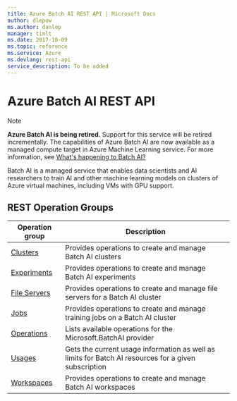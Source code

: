 ```yaml
---
title: Azure Batch AI REST API | Microsoft Docs
author: dlepow
ms.author: danlep
manager: timlt
ms.date: 2017-10-09
ms.topic: reference
ms.service: Azure
ms.devlang: rest-api
service_description: To be added
---
```


# Azure Batch AI REST API

>[!Note]
>**Azure Batch AI is being retired.** Support for this service will be retired incrementally. The capabilities of Azure Batch AI are now available as a managed compute target in Azure Machine Learning service. For more information, see [What's happening to Batch AI?](../articles/batch-ai/overview-what-happened-to-batch-ai.md)

Batch AI is a managed service that enables data scientists and AI researchers to train AI and other machine learning models on clusters of Azure virtual machines, including VMs with GPU support.

## REST Operation Groups 

| Operation group | Description                                                        |
|-----------------|--------------------------------------------------------------------|
| [Clusters](/rest/api/batchai/clusters) | Provides operations to create and manage Batch AI clusters |
| [Experiments](/rest/api/batchai/experiments) | Provides operations to create and manage Batch AI experiments |
| [File Servers](/rest/api/batchai/fileservers) | Provides operations to create and manage file servers for a Batch AI cluster | 
| [Jobs](/rest/api/batchai/jobs) | Provides operations to create and manage training jobs on a Batch AI cluster  |
| [Operations](/rest/api/batchai/operations) | Lists available operations for the Microsoft.BatchAI provider |
| [Usages](/rest/api/batchai/usages) | Gets the current usage information as well as limits for Batch AI resources for a given subscription |
| [Workspaces](/rest/api/batchai/workspaces) | Provides operations to create and manage Batch AI workspaces |

